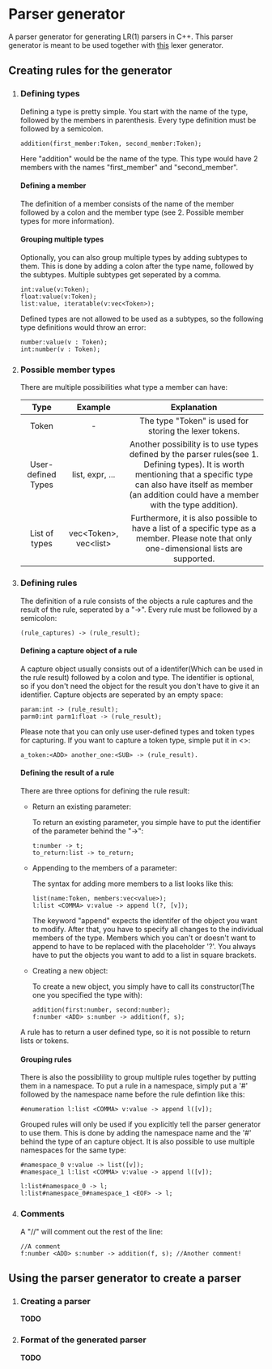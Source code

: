 # Parser generator
A parser generator for generating LR(1) parsers in C++. This parser generator is meant to be used together with [this](https://github.com/Creepsy/lexer_generator) lexer generator.

## Creating rules for the generator
1. ### Defining types
    Defining a type is pretty simple. You start with the name of the type, followed by the members in parenthesis. Every type definition must be followed by a semicolon.
    ```
    addition(first_member:Token, second_member:Token);
    ```
    Here "addition" would be the name of the type. This type would have 2 members with the names "first_member" and "second_member".

    #### Defining a member
    The definition of a member consists of the name of the member followed by a colon and the member type (see 2. Possible member types for more information).

    #### Grouping multiple types
    
    Optionally, you can also group multiple types by adding subtypes to them. This is done by adding a colon after the type name, followed by the subtypes. Multiple subtypes get seperated by a comma. 
    ```
    int:value(v:Token);
    float:value(v:Token);
    list:value, iteratable(v:vec<Token>);
    ```
    Defined types are not allowed to be used as a subtypes, so the following type definitions would throw an error:
    ```
    number:value(v : Token);
    int:number(v : Token);
    ```

2. ### Possible member types
    There are multiple possibilities what type a member can have:

    |Type|Example  |Explanation|
    |:--:|:-------:|:---------:|
    |Token |        -| The type "Token" is used for storing the lexer tokens.        |
    |User-defined Types| list, expr, ...| Another possibility is to use types defined by the parser rules(see 1. Defining types). It is worth mentioning that a specific type can also have itself as member (an addition could have a member with the type addition).|
    |List of types| vec\<Token\>, vec\<list\> | Furthermore, it is also possible to have a list of a specific type as a member. Please note that only one-dimensional lists are supported.

3. ### Defining rules
    The definition of a rule consists of the objects a rule captures and the result of the rule, seperated by a "->". Every rule must be followed by a semicolon:
    ```
    (rule_captures) -> (rule_result);
    ```

    #### Defining a capture object of a rule
    A capture object usually consists out of a identifer(Which can be used in the rule result) followed by a colon and type. The identifier is optional, so if you don't need the object for the result you don't have to give it an identifier. Capture objects are seperated by an empty space:
    ```
    param:int -> (rule_result);
    parm0:int parm1:float -> (rule_result);
    ```
    Please note that you can only use user-defined types and token types for capturing. If you want to capture a token type, simple put it in <>:
    ```
    a_token:<ADD> another_one:<SUB> -> (rule_result).
    ```
    #### Defining the result of a rule
    There are three options for defining the rule result:
    + Return an existing parameter: 
     
      To return an existing parameter, you simple have to put the identifier of the parameter behind the "->":
      ```
      t:number -> t;
      to_return:list -> to_return;
      ```
    + Appending to the members of a parameter:
  
      The syntax for adding more members to a list looks like this:
      ```
      list(name:Token, members:vec<value>);
      l:list <COMMA> v:value -> append l(?, [v]);
      ```
      The keyword "append" expects the identifer of the object you want to modify. After that, you have to specify all changes to the individual members of the type. Members which you can't or doesn't want to append to have to be replaced with the placeholder '?'. You always have to put the objects you want to add to a list in square brackets. 
    + Creating a new object:
  
      To create a new object, you simply have to call its constructor(The one you specified the type with):
      ```
      addition(first:number, second:number);
      f:number <ADD> s:number -> addition(f, s);
      ```
  
    A rule has to return a user defined type, so it is not possible to return lists or tokens.

    #### Grouping rules
    There is also the possiblility to group multiple rules together by putting them in a namespace. To put a rule in a namespace, simply put a '#' followed by the namespace name before the rule defintion like this:
    ```
    #enumeration l:list <COMMA> v:value -> append l([v]);
    ```
    Grouped rules will only be used if you explicitly tell the parser generator to use them. This is done by adding the namespace name and the '#' behind the type of an capture object. It is also possible to use multiple namespaces for the same type:
    ```
    #namespace_0 v:value -> list([v]);
    #namespace_1 l:list <COMMA> v:value -> append l([v]);

    l:list#namespace_0 -> l;
    l:list#namespace_0#namespace_1 <EOF> -> l;
    ```
3. ### Comments
    A "//"
    will comment out the rest of the line:
    ```
    //A comment
    f:number <ADD> s:number -> addition(f, s); //Another comment!
    ```


## Using the parser generator to create a parser
1. ### Creating a parser
   **TODO**
2. ### Format of the generated parser
   **TODO**